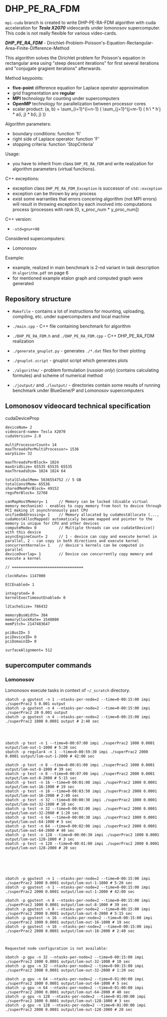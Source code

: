 # DHP_PE_RA_FDM

`mpi-cuda` branch is created to write DHP-PE-RA-FDM algorithm with cuda acceleration for ***Tesla X2070*** videocards under lomonosov supercomputer. This code is not really flexible for various video-cards.

***DHP_PE_RA_FDM*** - Dirichlet-Problem-Poisson's-Equation-Rectangular-Area-Finite-Difference-Method

This algorithm solves the Dirichlet problem for Poisson's equation in rectangular area using "steep descent iterations" for first several iterations and "conjugate gragient iterations" afterwards.

Method keypoints:

- **five-point** difference equation for Laplace operator approximation
- grid fragmentation are **regular**
- **MPI** technology for counting under supercomputers
- **OpenMP** technology for parallelization between processor cores
- scalar product: (a, b) = \sum_{i=1}^{i=n-1} ( \sum_{j=1}^{j=m-1} ( h'i * h'j * a(i, j) * b(i, j) ))

Algorithm parameters:

- boundary conditions: function 'fi'
- right side of Laplace operator: function 'F'
- stopping criteria: function 'StopCriteria'

Usage:

- you have to inherit from class `DHP_PE_RA_FDM` and write realization for algorithm parameters (virtual functions).

C++ exceptions:

- exception class `DHP_PE_RA_FDM_Exception` is successor of `std::exception`
- exception can be thrown by any process
- exist some warranties that errors concering algorithm (not MPI errors) will result in throwing exception by each involved into computations process (processes with rank [0, x_proc_num * y_proc_num])

C++ version:

- `-std=gnu++98`

Considered supercomputers:

- Lomonosov

Example:

- example, realized in main benchmark is 2-nd variant in task description in `algorithm.pdf` on page 6
- for mentioned example etalon graph and computed graph were generated

## Repository structure

- `Makefile` - contains a lot of instructions for mounting, uploading, compiling, etc. under supercomputers and local machine

- `./main.cpp` - C++ file containing benchmark for algorithm
- `./DHP_PE_RA_FDM.h` and `./DHP_PE_RA_FDM.cpp` - C++ DHP_PE_RA_FDM realization

- `./generate_gnuplot.py` - generates `./*.dat` files for their plotting
- `./gnuplot.script` - gnuplot script which generates plots

- `./algorithm/` - problem formulation (*russian only*) (contains calculating formules) and scheme of numerical method
- `./joutput/` and `./loutput/` - directories contain some results of running benchmark under BlueGene/P and Lomonosov supercomputers

## Lomonosov videocard technical specification

cudaDeviceProp
```
deviceNum= 2
videocard-name= Tesla X2070
cudaVersion= 2.0

multiProcessorCount= 14
maxThreadsPerMultiProcessor= 1536
warpSize= 32

maxThreadsPerBlock= 1024
maxGridSize= 65535 65535 65535
maxThreadsDim= 1024 1024 64

totalGlobalMem= 5636554752 // 5 GB
totalConstMem= 65536
sharedMemPerBlock= 49152
regsPerBlock= 32768

canMapHostMemory= 1     // Memory can be locked (disable virtual memory mechanism) - enables to copy memory from host to device through PCI making it asynchronously past CPU
unifiedAddressing= 1    // Memory allocated by cudaHostAllocate (..., cudaHostAllocMapped) automaticaly became mapped and pointer to the memory is unique for CPU and other devices
computeMode= 0          // Multiple threads can use cudaSetDevice() with this device
asyncEngineCount= 2     // 1 - device can copy and execute kernel in parallel, 2 - can copy in both directions and execute kernel
concurrentKernels= 1    // device's kernels can be computed in parallel
deviceOverlap= 1        // Device can concurrently copy memory and execute a kernel

// ================================

clockRate= 1147000

ECCEnabled= 1

integrated= 0
kernelExecTimeoutEnabled= 0

l2CacheSize= 786432

memoryBusWidth= 384
memoryClockRate= 1548000
memPitch= 2147483647

pciBusID= 3
pciDeviceID= 0
pciDomainID= 0

surfaceAlignment= 512
```

## supercomputer commands

### Lomonosov

Lomonosov execute tasks in context of `~/_scratch` directory.

```
sbatch -p gputest -n 1 --ntasks-per-node=2 --time=0-00:15:00 impi ./superPrac2 5 0.001 output
sbatch -p gputest -n 4 --ntasks-per-node=2 --time=0-00:15:00 impi ./superPrac2 20 0.001 output
sbatch -p gputest -n 4 --ntasks-per-node=2 --time=0-00:15:00 impi ./superPrac2 1000 0.0001 output # 2:40 sec




sbatch -p test -n 1 --time=0-00:07:00 impi ./superPrac2 1000 0.0001 output/lom-out-1-1000 # 5:20 sec
sbatch -p regular4 -n 1 --time=0-00:59:30 impi ./superPrac2 2000 0.0001 output/lom-out-1-2000 # 42:00 sec

sbatch -p test -n 8 --time=0-00:01:00 impi ./superPrac2 1000 0.0001 output/lom-out-8-1000 # 39 sec
sbatch -p test -n 8 --time=0-00:07:00 impi ./superPrac2 2000 0.0001 output/lom-out-8-2000 # 5:15 sec
sbatch -p test -n 16 --time=0-00:01:00 impi ./superPrac2 1000 0.0001 output/lom-out-16-1000 # 19 sec
sbatch -p test -n 16 --time=0-00:03:50 impi ./superPrac2 2000 0.0001 output/lom-out-16-2000 # 2:40 sec
sbatch -p test -n 32 --time=0-00:00:30 impi ./superPrac2 1000 0.0001 output/lom-out-32-1000 # 10 sec
sbatch -p test -n 32 --time=0-00:02:00 impi ./superPrac2 2000 0.0001 output/lom-out-32-2000 # 1:20 sec
sbatch -p test -n 64 --time=0-00:00:30 impi ./superPrac2 1000 0.0001 output/lom-out-64-1000 # 5 sec
sbatch -p test -n 64 --time=0-00:02:00 impi ./superPrac2 2000 0.0001 output/lom-out-64-2000 # 40 sec
sbatch -p test -n 128 --time=0-00:00:30 impi ./superPrac2 1000 0.0001 output/lom-out-128-1000 # 3 sec
sbatch -p test -n 128 --time=0-00:01:00 impi ./superPrac2 2000 0.0001 output/lom-out-128-2000 # 20 sec






sbatch -p gputest -n 1 --ntasks-per-node=2 --time=0-00:15:00 impi ./superPrac2 1000 0.0001 output/lom-out-1-1000 # 5:20 sec
sbatch -p gputest -n 1 --ntasks-per-node=2 --time=0-00:15:00 impi ./superPrac2 2000 0.0001 output/lom-out-1-2000 # 42:00 sec

sbatch -p gputest -n 8 --ntasks-per-node=2 --time=0-00:15:00 impi ./superPrac2 1000 0.0001 output/lom-out-8-1000 # 39 sec
sbatch -p gputest -n 8 --ntasks-per-node=2 --time=0-00:15:00 impi ./superPrac2 2000 0.0001 output/lom-out-8-2000 # 5:15 sec
sbatch -p gputest -n 16 --ntasks-per-node=2 --time=0-00:15:00 impi ./superPrac2 1000 0.0001 output/lom-out-16-1000 # 19 sec
sbatch -p gputest -n 16 --ntasks-per-node=2 --time=0-00:15:00 impi ./superPrac2 2000 0.0001 output/lom-out-16-2000 # 2:40 sec



Requested node configuration is not available:

sbatch -p gpu -n 32 --ntasks-per-node=2 --time=0-00:15:00 impi ./superPrac2 1000 0.0001 output/lom-out-32-1000 # 10 sec
sbatch -p gpu -n 32 --ntasks-per-node=2 --time=0-00:15:00 impi ./superPrac2 2000 0.0001 output/lom-out-32-2000 # 1:20 sec

sbatch -p gpu -n 64 --ntasks-per-node=2 --time=0-01:00:00 impi ./superPrac2 1000 0.0001 output/lom-out-64-1000 # 5 sec
sbatch -p gpu -n 64 --ntasks-per-node=2 --time=0-01:00:00 impi ./superPrac2 2000 0.0001 output/lom-out-64-2000 # 40 sec
sbatch -p gpu -n 128 --ntasks-per-node=2 --time=0-01:00:00 impi ./superPrac2 1000 0.0001 output/lom-out-128-1000 # 3 sec
sbatch -p gpu -n 128 --ntasks-per-node=2 --time=0-01:00:00 impi ./superPrac2 2000 0.0001 output/lom-out-128-2000 # 20 sec





```
